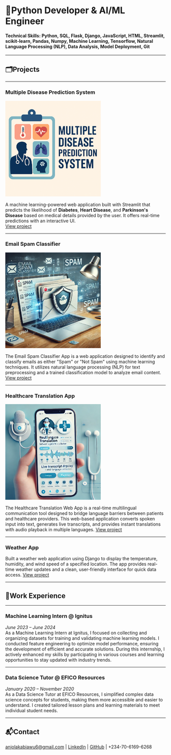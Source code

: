# 🐍Python Developer & AI/ML Engineer

#### Technical Skills: Python, SQL, Flask, Django, JavaScript, HTML, Streamlit, scikit-learn, Pandas, Numpy, Machine Learning, Tensorflow, Natural Language Processing (NLP), Data Analysis, Model Deployment, Git

---

## 🗂️Projects
---

### **Multiple Disease Prediction System**  
<a href="https://anjolakabiawu-multiple-disease-prediction-app-ini1yh.streamlit.app/">
  <img src="assets/img/disease.png" alt="Multiple Disease Prediction System" width="300">
</a>

A machine learning-powered web application built with Streamlit that predicts the likelihood of **Diabetes**, **Heart Disease**, and **Parkinson's Disease** based on medical details provided by the user. It offers real-time predictions with an interactive UI.  
[View project](https://anjolakabiawu-multiple-disease-prediction-app-ini1yh.streamlit.app/)

---

### **Email Spam Classifier**
<a href="https://email-spam-classifier-kmja.onrender.com">
  <img src="assets/img/spa.jpeg" alt="Email Spam Classifier" width="300">
</a>

The Email Spam Classifier App is a web application designed to identify and classify emails as either "Spam" or "Not Spam" using machine learning techniques. It utilizes natural language processing (NLP) for text preprocessing and a trained classification model to analyze email content.  
[View project](https://email-spam-classifier-kmja.onrender.com)

---

### **Healthcare Translation App**
<a href="https://healthcare-translation-vqgl.onrender.com">
  <img src="assets/img/health.webp" alt="Healthcare Translation App" width="300">
</a>

The Healthcare Translation Web App is a real-time multilingual communication tool designed to bridge language barriers between patients and healthcare providers. This web-based application converts spoken input into text, generates live transcripts, and provides instant translations with audio playback in multiple languages.
[View project](https://healthcare-translation-vqgl.onrender.com)

---

### Weather App
<a href="https://weather-app-d-ch9o.onrender.com/">
</a>

Built a weather web application using Django to display the temperature, humidity, and wind speed of a specified location. The app provides real-time weather updates and a clean, user-friendly interface for quick data access.
[View project](https://weather-app-d-ch9o.onrender.com/)

---

## **💼Work Experience**

---

### **Machine Learning Intern @ Ignitus**  
*June 2023 – June 2024*  
As a Machine Learning Intern at Ignitus, I focused on collecting and organizing datasets for training and validating machine learning models. I conducted feature engineering to optimize model performance, ensuring the development of efficient and accurate solutions. During this internship, I actively enhanced my skills by participating in various courses and learning opportunities to stay updated with industry trends.

---

### **Data Science Tutor @ EFICO Resources**  
*January 2020 – November 2020*  
As a Data Science Tutor at EFICO Resources, I simplified complex data science concepts for students, making them more accessible and easier to understand. I created tailored lesson plans and learning materials to meet individual student needs.

---

## **📬Contact**
<a href="mailto:anjolakabiawu6@gmail.com" class="text-secondary underline mt-20">anjolakabiawu6@gmail.com</a> | [LinkedIn](https://www.linkedin.com/in/anjolaiya-kabiawu-778ab2172)  |  [GitHub](https://github.com/anjolakabiawu) | +234-70-6169-6268
